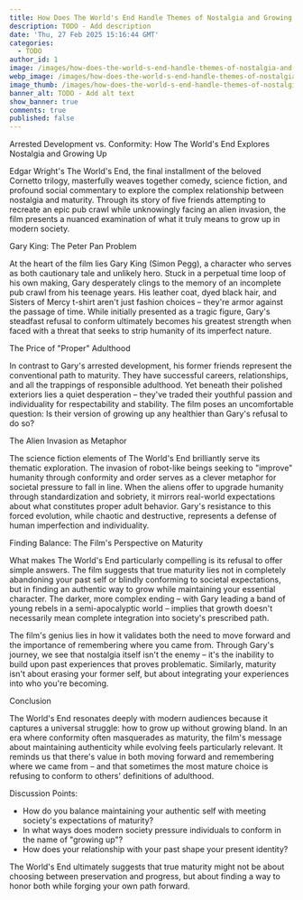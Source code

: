 ```yaml
---
title: How Does The World's End Handle Themes of Nostalgia and Growing Up?
description: TODO - Add description
date: 'Thu, 27 Feb 2025 15:16:44 GMT'
categories:
  - TODO
author_id: 1
image: /images/how-does-the-world-s-end-handle-themes-of-nostalgia-and-growing-up-banner-png.png
webp_image: /images/how-does-the-world-s-end-handle-themes-of-nostalgia-and-growing-up-banner.webp
image_thumb: /images/how-does-the-world-s-end-handle-themes-of-nostalgia-and-growing-up-banner-png_thumb.png
banner_alt: TODO - Add alt text
show_banner: true
comments: true
published: false
---
```


Arrested Development vs. Conformity: How The World's End Explores Nostalgia and Growing Up

Edgar Wright's The World's End, the final installment of the beloved Cornetto trilogy, masterfully weaves together comedy, science fiction, and profound social commentary to explore the complex relationship between nostalgia and maturity. Through its story of five friends attempting to recreate an epic pub crawl while unknowingly facing an alien invasion, the film presents a nuanced examination of what it truly means to grow up in modern society.

Gary King: The Peter Pan Problem

At the heart of the film lies Gary King (Simon Pegg), a character who serves as both cautionary tale and unlikely hero. Stuck in a perpetual time loop of his own making, Gary desperately clings to the memory of an incomplete pub crawl from his teenage years. His leather coat, dyed black hair, and Sisters of Mercy t-shirt aren't just fashion choices – they're armor against the passage of time. While initially presented as a tragic figure, Gary's steadfast refusal to conform ultimately becomes his greatest strength when faced with a threat that seeks to strip humanity of its imperfect nature.

The Price of "Proper" Adulthood

In contrast to Gary's arrested development, his former friends represent the conventional path to maturity. They have successful careers, relationships, and all the trappings of responsible adulthood. Yet beneath their polished exteriors lies a quiet desperation – they've traded their youthful passion and individuality for respectability and stability. The film poses an uncomfortable question: Is their version of growing up any healthier than Gary's refusal to do so?

The Alien Invasion as Metaphor

The science fiction elements of The World's End brilliantly serve its thematic exploration. The invasion of robot-like beings seeking to "improve" humanity through conformity and order serves as a clever metaphor for societal pressure to fall in line. When the aliens offer to upgrade humanity through standardization and sobriety, it mirrors real-world expectations about what constitutes proper adult behavior. Gary's resistance to this forced evolution, while chaotic and destructive, represents a defense of human imperfection and individuality.

Finding Balance: The Film's Perspective on Maturity

What makes The World's End particularly compelling is its refusal to offer simple answers. The film suggests that true maturity lies not in completely abandoning your past self or blindly conforming to societal expectations, but in finding an authentic way to grow while maintaining your essential character. The darker, more complex ending – with Gary leading a band of young rebels in a semi-apocalyptic world – implies that growth doesn't necessarily mean complete integration into society's prescribed path.

The film's genius lies in how it validates both the need to move forward and the importance of remembering where you came from. Through Gary's journey, we see that nostalgia itself isn't the enemy – it's the inability to build upon past experiences that proves problematic. Similarly, maturity isn't about erasing your former self, but about integrating your experiences into who you're becoming.

Conclusion

The World's End resonates deeply with modern audiences because it captures a universal struggle: how to grow up without growing bland. In an era where conformity often masquerades as maturity, the film's message about maintaining authenticity while evolving feels particularly relevant. It reminds us that there's value in both moving forward and remembering where we came from – and that sometimes the most mature choice is refusing to conform to others' definitions of adulthood.

Discussion Points:
- How do you balance maintaining your authentic self with meeting society's expectations of maturity?
- In what ways does modern society pressure individuals to conform in the name of "growing up"?
- How does your relationship with your past shape your present identity?

The World's End ultimately suggests that true maturity might not be about choosing between preservation and progress, but about finding a way to honor both while forging your own path forward.